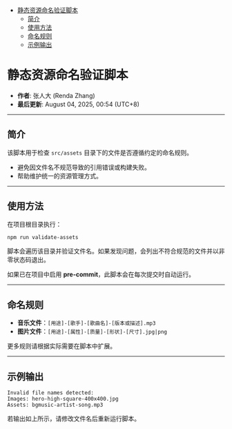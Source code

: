 <!-- START doctoc generated TOC please keep comment here to allow auto update -->
<!-- DON'T EDIT THIS SECTION, INSTEAD RE-RUN doctoc TO UPDATE -->

- [静态资源命名验证脚本](#%E9%9D%99%E6%80%81%E8%B5%84%E6%BA%90%E5%91%BD%E5%90%8D%E9%AA%8C%E8%AF%81%E8%84%9A%E6%9C%AC)
  - [简介](#%E7%AE%80%E4%BB%8B)
  - [使用方法](#%E4%BD%BF%E7%94%A8%E6%96%B9%E6%B3%95)
  - [命名规则](#%E5%91%BD%E5%90%8D%E8%A7%84%E5%88%99)
  - [示例输出](#%E7%A4%BA%E4%BE%8B%E8%BE%93%E5%87%BA)

<!-- END doctoc generated TOC please keep comment here to allow auto update -->

# 静态资源命名验证脚本

- **作者**: 张人大 (Renda Zhang)
- **最后更新**: August 04, 2025, 00:54 (UTC+8)

---

## 简介

该脚本用于检查 `src/assets` 目录下的文件是否遵循约定的命名规则。

- 避免因文件名不规范导致的引用错误或构建失败。
- 帮助维护统一的资源管理方式。

---

## 使用方法

在项目根目录执行：

```bash
npm run validate-assets
```

脚本会遍历该目录并验证文件名。如果发现问题，会列出不符合规范的文件并以非零状态码退出。

如果已在项目中启用 **pre-commit**，此脚本会在每次提交时自动运行。

---

## 命名规则

- **音乐文件**：`[用途]-[歌手]-[歌曲名]-[版本或描述].mp3`
- **图片文件**：`[用途]-[属性]-[质量]-[形状]-[尺寸].jpg|png`

更多规则请根据实际需要在脚本中扩展。

---

## 示例输出

```
Invalid file names detected:
Images: hero-high-square-400x400.jpg
Assets: bgmusic-artist-song.mp3
```

若输出如上所示，请修改文件名后重新运行脚本。
